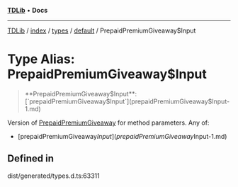 [**TDLib**](../../../../../../README.md) • **Docs**

***

[TDLib](../../../../../../modules.md) / [index](../../../../../README.md) / [types](../../../README.md) / [default](../README.md) / PrepaidPremiumGiveaway$Input

# Type Alias: PrepaidPremiumGiveaway$Input

> **PrepaidPremiumGiveaway$Input**: [`prepaidPremiumGiveaway$Input`](prepaidPremiumGiveaway$Input-1.md)

Version of [PrepaidPremiumGiveaway](PrepaidPremiumGiveaway.md) for method parameters.
Any of:
- [prepaidPremiumGiveaway$Input](prepaidPremiumGiveaway$Input-1.md)

## Defined in

dist/generated/types.d.ts:63311
